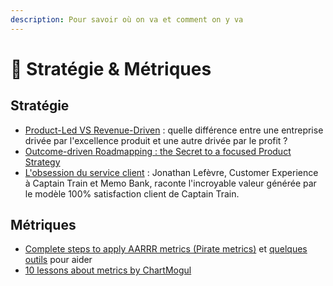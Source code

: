 ```yaml
---
description: Pour savoir où on va et comment on y va
---
```


# 🎯 Stratégie & Métriques

## Stratégie

* [Product-Led VS Revenue-Driven](https://www.productplan.com/learn/product-led-vs-revenue-driven/) : quelle différence entre une entreprise drivée par l'excellence produit et une autre drivée par le profit ?
* [Outcome-driven Roadmapping : the Secret to a focused Product Strategy](https://www.productplan.com/learn/outcome-driven-roadmaps/)
* [L'obsession du service client](https://djo.medium.com/obsession-service-client-captain-train-cb0b91467fd9) : Jonathan Lefèvre, Customer Experience à Captain Train et Memo Bank, raconte l'incroyable valeur générée par le modèle 100% satisfaction client de Captain Train.

## Métriques

* [Complete steps to apply AARRR metrics (Pirate metrics)](https://medium.com/pushtostart/complete-steps-to-apply-aarrr-pirate-metrics-for-your-startup-b71241b78d8f) et [quelques outils](https://medium.com/getstandingovation/aaarr-pirate-metrics-afa771df54ad) pour aider
* [10 lessons about metrics by ChartMogul](https://chartmogul.com/resources/saas-metrics-refresher/?ref=producthunt)
